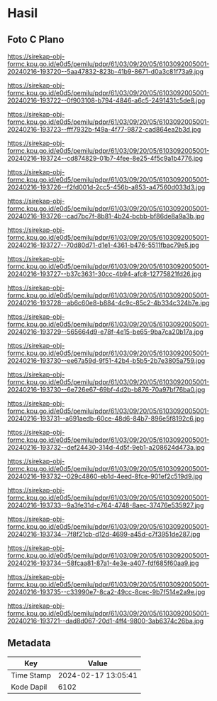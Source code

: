# Hasil

## Foto C Plano

https://sirekap-obj-formc.kpu.go.id/e0d5/pemilu/pdpr/61/03/09/20/05/6103092005001-20240216-193720--5aa47832-823b-41b9-8671-d0a3c81f73a9.jpg

https://sirekap-obj-formc.kpu.go.id/e0d5/pemilu/pdpr/61/03/09/20/05/6103092005001-20240216-193722--0f903108-b794-4846-a6c5-2491431c5de8.jpg

https://sirekap-obj-formc.kpu.go.id/e0d5/pemilu/pdpr/61/03/09/20/05/6103092005001-20240216-193723--fff7932b-f49a-4f77-9872-cad864ea2b3d.jpg

https://sirekap-obj-formc.kpu.go.id/e0d5/pemilu/pdpr/61/03/09/20/05/6103092005001-20240216-193724--cd874829-01b7-4fee-8e25-4f5c9a1b4776.jpg

https://sirekap-obj-formc.kpu.go.id/e0d5/pemilu/pdpr/61/03/09/20/05/6103092005001-20240216-193726--f2fd001d-2cc5-456b-a853-a47560d033d3.jpg

https://sirekap-obj-formc.kpu.go.id/e0d5/pemilu/pdpr/61/03/09/20/05/6103092005001-20240216-193726--cad7bc7f-8b81-4b24-bcbb-bf86de8a9a3b.jpg

https://sirekap-obj-formc.kpu.go.id/e0d5/pemilu/pdpr/61/03/09/20/05/6103092005001-20240216-193727--70d80d71-d1e1-4361-b476-5511fbac79e5.jpg

https://sirekap-obj-formc.kpu.go.id/e0d5/pemilu/pdpr/61/03/09/20/05/6103092005001-20240216-193727--b37c3631-30cc-4b94-afc8-12775821fd26.jpg

https://sirekap-obj-formc.kpu.go.id/e0d5/pemilu/pdpr/61/03/09/20/05/6103092005001-20240216-193728--ab6c60e8-b884-4c9c-85c2-4b334c324b7e.jpg

https://sirekap-obj-formc.kpu.go.id/e0d5/pemilu/pdpr/61/03/09/20/05/6103092005001-20240216-193729--565664d9-e78f-4e15-be65-9ba7ca20b17a.jpg

https://sirekap-obj-formc.kpu.go.id/e0d5/pemilu/pdpr/61/03/09/20/05/6103092005001-20240216-193730--ee67a59d-9f51-42b4-b5b5-2b7e3805a759.jpg

https://sirekap-obj-formc.kpu.go.id/e0d5/pemilu/pdpr/61/03/09/20/05/6103092005001-20240216-193730--6e726e67-69bf-4d2b-b876-70a97bf76ba0.jpg

https://sirekap-obj-formc.kpu.go.id/e0d5/pemilu/pdpr/61/03/09/20/05/6103092005001-20240216-193731--a691aedb-60ce-48d6-84b7-896e5f8192c6.jpg

https://sirekap-obj-formc.kpu.go.id/e0d5/pemilu/pdpr/61/03/09/20/05/6103092005001-20240216-193732--def24430-314d-4d5f-9eb1-a208624d473a.jpg

https://sirekap-obj-formc.kpu.go.id/e0d5/pemilu/pdpr/61/03/09/20/05/6103092005001-20240216-193732--029c4860-eb1d-4eed-8fce-901ef2c519d9.jpg

https://sirekap-obj-formc.kpu.go.id/e0d5/pemilu/pdpr/61/03/09/20/05/6103092005001-20240216-193733--9a3fe31d-c764-4748-8aec-37476e535927.jpg

https://sirekap-obj-formc.kpu.go.id/e0d5/pemilu/pdpr/61/03/09/20/05/6103092005001-20240216-193734--7f8f21cb-d12d-4699-a45d-c7f3951de287.jpg

https://sirekap-obj-formc.kpu.go.id/e0d5/pemilu/pdpr/61/03/09/20/05/6103092005001-20240216-193734--58fcaa81-87a1-4e3e-a407-fdf685f60aa9.jpg

https://sirekap-obj-formc.kpu.go.id/e0d5/pemilu/pdpr/61/03/09/20/05/6103092005001-20240216-193735--c33990e7-8ca2-49cc-8cec-9b7f514e2a9e.jpg

https://sirekap-obj-formc.kpu.go.id/e0d5/pemilu/pdpr/61/03/09/20/05/6103092005001-20240216-193721--dad8d067-20d1-4ff4-9800-3ab6374c26ba.jpg


## Metadata

| Key        | Value               |
| ---------- | ------------------- |
| Time Stamp | 2024-02-17 13:05:41 |
| Kode Dapil | 6102                |



